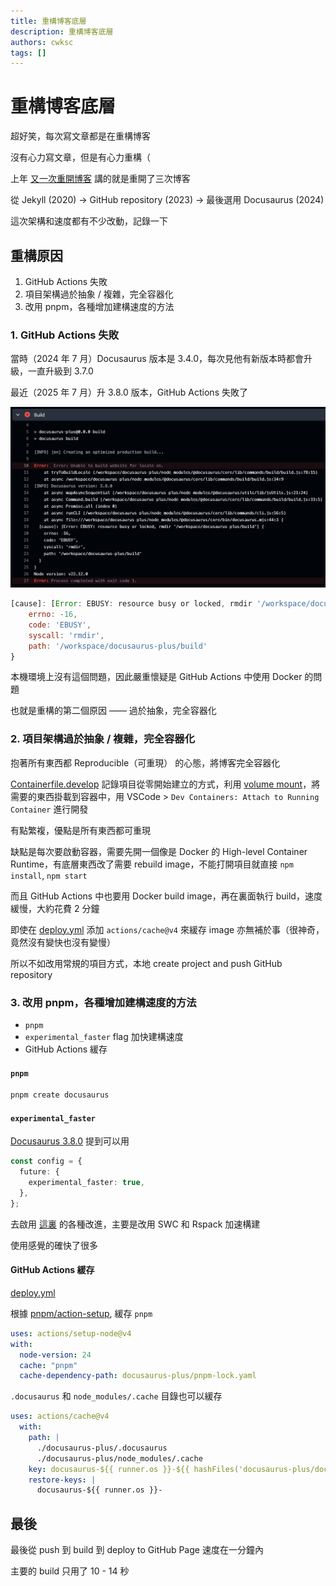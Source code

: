 ```yaml
---
title: 重構博客底層
description: 重構博客底層
authors: cwksc
tags: []
---
```


# 重構博客底層

超好笑，每次寫文章都是在重構博客

沒有心力寫文章，但是有心力重構（

上年 [又一次重開博客](https://cwksc.github.io/docusaurus-plus/blog/2024/07/02/first-post/) 講的就是重開了三次博客

從 Jekyll (2020) -> GitHub repository (2023) -> 最後選用 Docusaurus (2024)

這次架構和速度都有不少改動，記錄一下

## 重構原因

1. GitHub Actions 失敗
2. 項目架構過於抽象 / 複雜，完全容器化
3. 改用 pnpm，各種增加建構速度的方法

### 1. GitHub Actions 失敗

當時（2024 年 7 月）Docusaurus 版本是 3.4.0，每次見他有新版本時都會升級，一直升級到 3.7.0

最近（2025 年 7 月）升 3.8.0 版本，GitHub Actions 失敗了

![](./2025-07-27-revamp-blog/github-action-error.png)

<!-- truncate -->

```javascript font-size="2"
[cause]: [Error: EBUSY: resource busy or locked, rmdir '/workspace/docusaurus-plus/build'] {
    errno: -16,
    code: 'EBUSY',
    syscall: 'rmdir',
    path: '/workspace/docusaurus-plus/build'
}
```

本機環境上沒有這個問題，因此嚴重懷疑是 GitHub Actions 中使用 Docker 的問題

也就是重構的第二個原因 —— 過於抽象，完全容器化

### 2. 項目架構過於抽象 / 複雜，完全容器化

抱著所有東西都 Reproducible（可重現） 的心態，將博客完全容器化

[Containerfile.develop](https://github.com/cwksc-organization/docusaurus-plus-backup-3.7-fail/blob/main/src/container/Containerfile.develop) 記錄項目從零開始建立的方式，利用 [volume mount](https://github.com/cwksc-organization/docusaurus-plus-backup-3.7-fail/blob/main/src/container/start.develop.ps1)，將需要的東西掛載到容器中，用 VSCode > `Dev Containers: Attach to Running Container` 進行開發

有點繁複，優點是所有東西都可重現

缺點是每次要啟動容器，需要先開一個像是 Docker 的 High-level Container Runtime，有底層東西改了需要 rebuild image，不能打開項目就直接 `npm install`, `npm start`

而且 GitHub Actions 中也要用 Docker build image，再在裏面執行 build，速度緩慢，大約花費 2 分鐘

即使在 [deploy.yml](https://github.com/cwksc-organization/docusaurus-plus-backup-3.7-fail/blob/main/.github/workflows/deploy.yml) 添加 `actions/cache@v4` 來緩存 image 亦無補於事（很神奇，竟然沒有變快也沒有變慢）

所以不如改用常規的項目方式，本地 create project and push GitHub repository

### 3. 改用 pnpm，各種增加建構速度的方法

- `pnpm`
- `experimental_faster` flag 加快建構速度
- GitHub Actions 緩存

#### `pnpm`

```bash
pnpm create docusaurus
```

#### `experimental_faster`

[Docusaurus 3.8.0](https://docusaurus.io/blog/releases/3.8) 提到可以用

```typescript
const config = {
  future: {
    experimental_faster: true,
  },
};
```

去啟用 [這裏](https://github.com/facebook/docusaurus/issues/10556) 的各種改進，主要是改用 SWC 和 Rspack 加速構建

使用感覺的確快了很多

#### GitHub Actions 緩存

[deploy.yml](https://github.com/CWKSC/cwksc.github.io/blob/main/.github/workflows/deploy.yml)

根據 [pnpm/action-setup](https://github.com/pnpm/action-setup?tab=readme-ov-file#use-cache-to-reduce-installation-time), 緩存 `pnpm`

```yaml
uses: actions/setup-node@v4
with:
  node-version: 24
  cache: "pnpm"
  cache-dependency-path: docusaurus-plus/pnpm-lock.yaml
```

`.docusaurus` 和 `node_modules/.cache` 目錄也可以緩存

```yaml
uses: actions/cache@v4
  with:
    path: |
      ./docusaurus-plus/.docusaurus
      ./docusaurus-plus/node_modules/.cache
    key: docusaurus-${{ runner.os }}-${{ hashFiles('docusaurus-plus/docusaurus.config.ts', 'docusaurus-plus/sidebars.ts') }}
    restore-keys: |
      docusaurus-${{ runner.os }}-
```

## 最後

最後從 push 到 build 到 deploy to GitHub Page 速度在一分鐘內

主要的 build 只用了 10 - 14 秒

